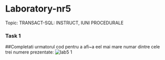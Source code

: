 
# Laboratory-nr5

Topic:  TRANSACT-SQL: INSTRUCT, IUNI PROCEDURALE

### Task 1
##Completati urmatorul cod pentru a afi~a eel mai mare numar dintre cele trei numere prezentate:
![lab5 1](https://user-images.githubusercontent.com/43128425/47621466-11824380-db01-11e8-9505-59a3e809c8c5.PNG)
